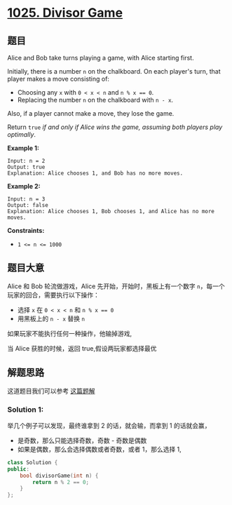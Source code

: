 # [1025. Divisor Game](https://leetcode.com/problems/divisor-game/)

## 题目

Alice and Bob take turns playing a game, with Alice starting first.

Initially, there is a number `n` on the chalkboard. On each player's turn, that player makes a move consisting of:

- Choosing any `x` with `0 < x < n` and `n % x == 0`.
- Replacing the number `n` on the chalkboard with `n - x`.

Also, if a player cannot make a move, they lose the game.

Return `true` *if and only if Alice wins the game, assuming both players play optimally*.

 

**Example 1:**

```
Input: n = 2
Output: true
Explanation: Alice chooses 1, and Bob has no more moves.
```

**Example 2:**

```
Input: n = 3
Output: false
Explanation: Alice chooses 1, Bob chooses 1, and Alice has no more moves.
```

 

**Constraints:**

- `1 <= n <= 1000`

## 题目大意

Alice 和 Bob 轮流做游戏，Alice 先开始，开始时，黑板上有一个数字 `n`，每一个玩家的回合，需要执行以下操作：

- 选择 `x` 在 `0 < x < n` 和 `n % x == 0`
- 用黑板上的 `n - x` 替换 `n`

如果玩家不能执行任何一种操作，他输掉游戏,

当 Alice 获胜的时候，返回 true,假设两玩家都选择最优

## 解题思路

这道题目我们可以参考 [这篇题解](https://leetcode-cn.com/problems/divisor-game/solution/python3gui-na-fa-by-pandawakaka/)


### Solution 1:

举几个例子可以发现，最终谁拿到 2 的话，就会输，而拿到 1 的话就会赢，

- 是奇数，那么只能选择奇数，奇数 - 奇数是偶数
- 如果是偶数，那么会选择偶数或者奇数，或者 1，那么选择 1,

````c++
class Solution {
public:
    bool divisorGame(int n) {
        return n % 2 == 0;
    }
};
````
